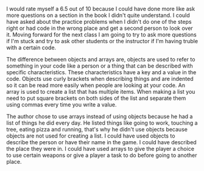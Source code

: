 I would rate myself a 6.5 out of 10 because I could have done more like ask more questions on a section in the book I didn't quite understand. I could have asked about the practice problems when I didn't do one of the steps right or had code in the wrong place and get a second person to look over it. Moving forward for the next class I am going to try to ask more questions if I'm stuck and try to ask other students or the instructor if I'm having truble with a certain code.

The difference between objects and arrays are, objects are used to refer to something in your code like a person or a thing that can be described with specific characteristics. These characteristics have a key and a value in the code. Objects use curly brackets when describing things and are indented so it can be read more easily when people are looking at your code. An array is used to create a list that has multiple items. When making a list you need to put square brackets on both sides of the list and separate them using commas every time you write a value.

The author chose to use arrays instead of using objects because he had a list of things he did every day. He listed things like going to work, touching a tree, eating pizza and running, that's why he didn't use objects because objects are not used for creating a list. I could have used objects to describe the person or have their name in the game. I could have described the place they were in. I could have used arrays to give the player a choice to use certain weapons or give a player a task to do before going to another place.
